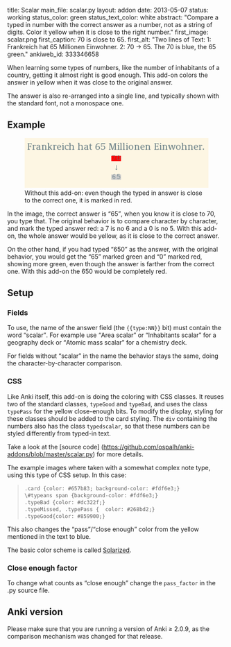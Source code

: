 title: Scalar
main_file: scalar.py
layout: addon
date: 2013-05-07
status: working
status_color: green
status_text_color: white
abstract: "Compare a typed in number with the correct answer as a
number, not as a string of digits. Color it yellow when it is close to
the right number."
first_image: scalar.png
first_caption: 70 is close to 65.
first_alt: "Two lines of Text: 1: Frankreich hat 65 Millionen
Einwohner. 2: 70 → 65. The 70 is blue, the 65 green."
ankiweb_id: 333346658

When learning some types of numbers, like the number of inhabitants of
a country, getting it almost right is good enough. This add-on colors
the answer in yellow when it was close to the original answer.

The answer is also re-arranged into a single line, and typically shown
with the standard font, not a monospace one.


## Example

<figure>
<img src="images/compare_by_char.png" alt="Similar to the image
above. The 70 and 65 are in two lines. The 70 is gray on red, the 65
gray on gray.">
<figcaption>
Without this add-on: even though the typed in answer is close to the
correct one, it is marked in red.
</figcaption>
</figure>
In the image, the correct answer is <q>65</q>, when you know it is close to
70, you type that. The original behavior is to compare character by
character, and mark the typed answer red: a 7 is no 6 and a 0 is no
5. With this add-on, the whole answer would be yellow, as it is close
to the correct answer.

On the other hand, if you had typed <q>650</q> as the answer, with the
original behavior, you would get the <q>65</q> marked green and <q>0</q> marked
red, showing more green, even though the answer is farther from the
correct one.  With this add-on the 650 would be completely red.

## Setup

### Fields

To use, the name of the answer field (the `{{type:NN}}` bit) must
contain the word <q>scalar</q>. For example use <q>Area scalar</q> or
<q>Inhabitants scalar</q> for a geography deck or <q>Atomic mass
scalar</q> for a chemistry deck.

For fields without
<q>scalar</q> in the name the behavior stays the same, doing the
character-by-character comparison.

### CSS

Like Anki itself, this add-on is doing the coloring with CSS
classes. It reuses two of the standard classes, `typeGood` and
`typeBad`, and uses the class `typePass` for the yellow close-enough
bits. To modify the display, styling for these classes should be added
to the card styling. The `div` containing the numbers also has the
class `typedscalar`, so that these numbers can be styled differently
from typed-in text.

Take a look at the [source code]
(https://github.com/ospalh/anki-addons/blob/master/scalar.py) for more
details.

The example images where taken with a somewhat complex note
type, using this type of CSS setup. In this case:
<blockquote class=lsting><pre><code><span>.card {color: #657b83; background-color: #fdf6e3;}
\#typeans span {background-color: #fdf6e3;}
.typeBad {color: #dc322f;}
.typeMissed, .typePass {  color: #268bd2;}
.typeGood{color: #859900;} </code></pre></blockquote>

This also changes the <q>pass</q>/<q>close enough</q> color from the yellow
mentioned in the text to blue.

The basic color scheme is called
[Solarized](http://ethanschoonover.com/solarized).



### Close enough factor

To change what counts as <q>close enough</q> change the `pass_factor` in
the .py source file.

## Anki version

Please make sure that you are running a version of Anki ≥ 2.0.9, as
the comparison mechanism was changed for that release.
